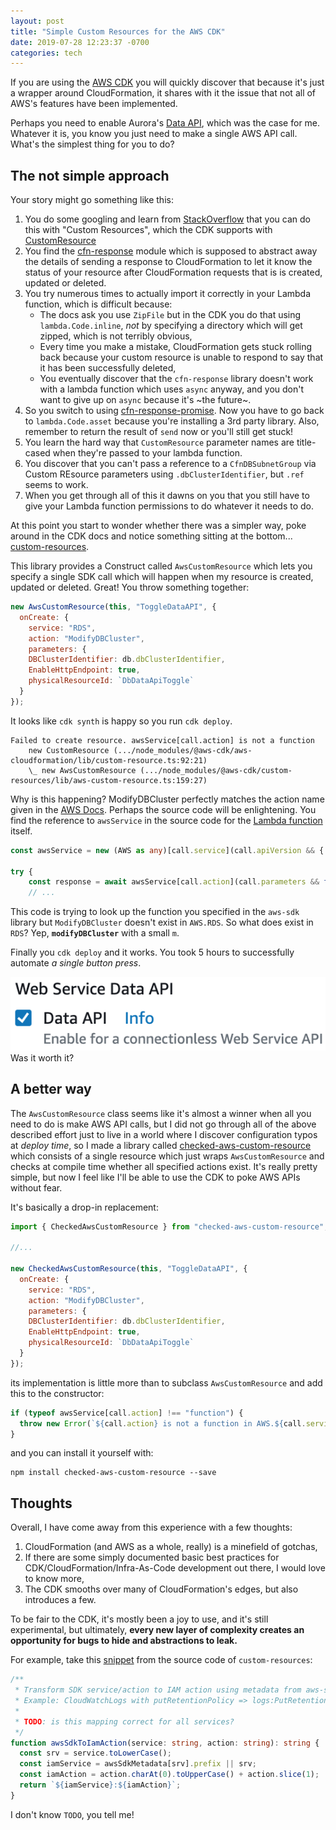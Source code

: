 ```yaml
---
layout: post
title: "Simple Custom Resources for the AWS CDK"
date: 2019-07-28 12:23:37 -0700
categories: tech
---
```


If you are using the [AWS CDK] you will quickly discover that because it's just a wrapper around CloudFormation, it shares
with it the issue that not all of AWS's features have been implemented.

Perhaps you need to enable Aurora's [Data API], which was the case for me. Whatever it is, you know you just need
to make a single AWS API call. What's the simplest thing for you to do?

## The not simple approach

Your story might go something like this:

1. You do some googling and learn from [StackOverflow] that you can do this with "Custom Resources", which the CDK supports
   with [CustomResource]
2. You find the [cfn-response] module which is supposed to abstract away the details of sending a response to CloudFormation
   to let it know the status of your resource after CloudFormation requests that is is created, updated or deleted.
3. You try numerous times to actually import it correctly in your Lambda function, which is difficult because:
   - The docs ask you use `ZipFile` but in the CDK you do that using `lambda.Code.inline`, _not_ by specifying a directory which
     will get zipped, which is not terribly obvious,
   - Every time you make a mistake, CloudFormation gets stuck rolling back because your custom resource is unable
     to respond to say that it has been successfully deleted,
   - You eventually discover that the `cfn-response` library doesn't work with a lambda function which uses `async` anyway,
     and you don't want to give up on `async` because it's ~the future~.
4. So you switch to using [cfn-response-promise]. Now you have to go back to `lambda.Code.asset` because you're installing a 3rd
   party library. Also, remember to return the result of `send` now or you'll still get stuck!
5. You learn the hard way that `CustomResource` parameter names are title-cased when they're passed to your lambda function.
6. You discover that you can't pass a reference to a `CfnDBSubnetGroup` via Custom REsource parameters using `.dbClusterIdentifier`, but `.ref` seems to work.
7. When you get through all of this it dawns on you that you still have to give your Lambda function permissions to do whatever it needs to do.

At this point you start to wonder whether there was a simpler way, poke around in the CDK docs and notice something sitting at the bottom... [custom-resources].

This library provides a Construct called `AwsCustomResource` which lets you specify a single SDK call which will happen when my resource is created, updated or deleted. Great! You throw something together:

```js
new AwsCustomResource(this, "ToggleDataAPI", {
  onCreate: {
    service: "RDS",
    action: "ModifyDBCluster",
    parameters: {
    DBClusterIdentifier: db.dbClusterIdentifier,
    EnableHttpEndpoint: true,
    physicalResourceId: `DbDataApiToggle`
  }
});
```

It looks like `cdk synth` is happy so you run `cdk deploy`.

    Failed to create resource. awsService[call.action] is not a function
        new CustomResource (.../node_modules/@aws-cdk/aws-cloudformation/lib/custom-resource.ts:92:21)
        \_ new AwsCustomResource (.../node_modules/@aws-cdk/custom-resources/lib/aws-custom-resource.ts:159:27)

Why is this happening? ModifyDBCluster perfectly matches the action name given in the [AWS Docs]. Perhaps the source
code will be enlightening. You find the reference to `awsService` in the source code for the [Lambda function] itself.

```ts
const awsService = new (AWS as any)[call.service](call.apiVersion && { apiVersion: call.apiVersion });

try {
    const response = await awsService[call.action](call.parameters && fixBooleans(call.parameters)).promise();
    // ...
```

This code is trying to look up the function you specified in the `aws-sdk` library but `ModifyDBCluster` doesn't
exist in `AWS.RDS`. So what does exist in `RDS`? Yep, **`modifyDBCluster`** with a small `m`.

Finally you `cdk deploy` and it works. You took 5 hours to successfully automate _a single button press_.

<div class="thumbnailed">
  <a href="/images/data_api.png">
    <img src="/images/data_api.png" alt="Data API: checked" />
  </a>
  Was it worth it?
</div>

## A better way

The `AwsCustomResource` class seems like it's almost a winner when all you need to do is make AWS API calls, but I did not go
through all of the above described effort just to live in a world where I discover configuration typos at _deploy time_, so I
made a library called [checked-aws-custom-resource] which consists of a single resource which just wraps `AwsCustomResource`
and checks at compile time whether all specified actions exist. It's really pretty simple, but now I feel like I'll be able
to use the CDK to poke AWS APIs without fear.

It's basically a drop-in replacement:

```js
import { CheckedAwsCustomResource } from "checked-aws-custom-resource";

//...

new CheckedAwsCustomResource(this, "ToggleDataAPI", {
  onCreate: {
    service: "RDS",
    action: "ModifyDBCluster",
    parameters: {
    DBClusterIdentifier: db.dbClusterIdentifier,
    EnableHttpEndpoint: true,
    physicalResourceId: `DbDataApiToggle`
  }
});
```

its implementation is little more than to subclass `AwsCustomResource` and add this to the constructor:

```ts
if (typeof awsService[call.action] !== "function") {
  throw new Error(`${call.action} is not a function in AWS.${call.service}`);
}
```

and you can install it yourself with:

```
npm install checked-aws-custom-resource --save
```

## Thoughts

Overall, I have come away from this experience with a few thoughts:

1. CloudFormation (and AWS as a whole, really) is a minefield of gotchas,
2. If there are some simply documented basic best practices for CDK/CloudFormation/Infra-As-Code development out there, I would love to know more,
3. The CDK smooths over many of CloudFormation's edges, but also introduces a few.

To be fair to the CDK, it's mostly been a joy to use, and it's still experimental, but ultimately, **every
new layer of complexity creates an opportunity for bugs to hide and abstractions to leak.**

For example, take this [snippet] from the source code of `custom-resources`:

```ts
/**
 * Transform SDK service/action to IAM action using metadata from aws-sdk module.
 * Example: CloudWatchLogs with putRetentionPolicy => logs:PutRetentionPolicy
 *
 * TODO: is this mapping correct for all services?
 */
function awsSdkToIamAction(service: string, action: string): string {
  const srv = service.toLowerCase();
  const iamService = awsSdkMetadata[srv].prefix || srv;
  const iamAction = action.charAt(0).toUpperCase() + action.slice(1);
  return `${iamService}:${iamAction}`;
}
```

I don't know `TODO`, you tell me!

[aws cdk]: https://docs.aws.amazon.com/cdk/latest/guide/home.html
[data api]: https://aws.amazon.com/blogs/aws/new-data-api-for-amazon-aurora-serverless/
[stackoverflow]: https://stackoverflow.com/questions/54931548/enable-aurora-data-api-from-cloudformation
[cfn-response]: https://docs.aws.amazon.com/AWSCloudFormation/latest/UserGuide/cfn-lambda-function-code-cfnresponsemodule.html
[cfn-response-promise]: https://github.com/ispyinternet/cfn-response-promise
[custom-resources]: https://docs.aws.amazon.com/cdk/api/latest/docs/@aws-cdk_custom-resources.AwsCustomResource.html
[aws docs]: https://docs.aws.amazon.com/AmazonRDS/latest/APIReference/API_ModifyDBCluster.html
[lambda function]: https://github.com/aws/aws-cdk/blob/6c0bf4ac1b21116d94e26d740a0302f92207b3b1/packages/%40aws-cdk/custom-resources/lib/aws-custom-resource-provider/index.ts#L63
[checked-aws-custom-resource]: https://github.com/Spacerat/checked-aws-custom-resource
[snippet]: https://github.com/aws/aws-cdk/blob/6c0bf4ac1b21116d94e26d740a0302f92207b3b1/packages/%40aws-cdk/custom-resources/lib/aws-custom-resource.ts
[customresource]: https://docs.aws.amazon.com/cdk/api/latest/docs/@aws-cdk_aws-cloudformation.CustomResource.html
